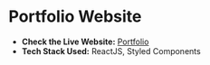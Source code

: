 # Portfolio Website

- **Check the Live Website:** [Portfolio](https://optimallearner.github.io/)
- **Tech Stack Used:** ReactJS, Styled Components